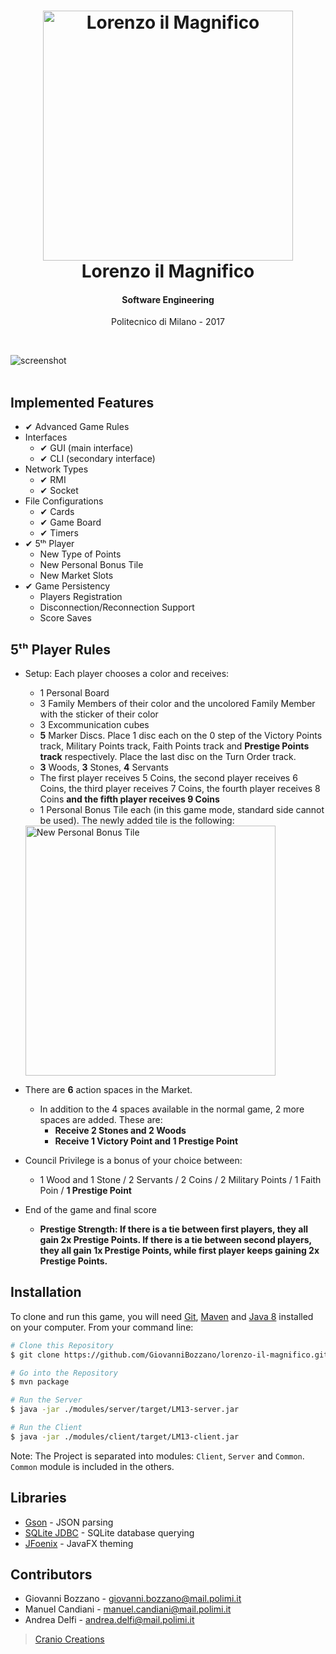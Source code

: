 <h1 align="center">
	<img src="../master/images/cover.png?raw=true" alt="Lorenzo il Magnifico" width="400">
	<br />
	Lorenzo il Magnifico
	<br />
</h1>
<h4 align="center">Software Engineering</h4>
<p align="center">
	Politecnico di Milano - 2017
</p>
<br />

![screenshot](../master/images/demo.gif?raw=true)
<br />
<br />

## Implemented Features
* ✔ Advanced Game Rules
* Interfaces
	- ✔ GUI (main interface)
	- ✔ CLI (secondary interface)
* Network Types
	- ✔ RMI
	- ✔ Socket
* File Configurations
	- ✔ Cards
	- ✔ Game Board
	- ✔ Timers
* ✔ 5ᵗʰ Player
	- New Type of Points
	- New Personal Bonus Tile
	- New Market Slots
* ✔ Game Persistency
	- Players Registration
	- Disconnection/Reconnection Support
	- Score Saves
	
## 5ᵗʰ Player Rules
* Setup: Each player chooses a color and receives:
	- 1 Personal Board
	- 3 Family Members of their color and the uncolored Family Member with the sticker of their color
	- 3 Excommunication cubes
	- **5** Marker Discs. Place 1 disc each on the 0 step of the Victory Points track, Military Points track, Faith Points track and 	**Prestige Points track** respectively. Place the last disc on the Turn Order track.
	- **3** Woods, **3** Stones, **4** Servants
	- The first player receives 5 Coins, the second player receives 6 Coins, the third player receives 7 Coins, the fourth player receives 8 Coins **and the fifth player receives 9 Coins**
	- 1 Personal Bonus Tile each (in this game mode, standard side cannot be used). The newly added tile is the following:
	<img align="center" src="../master/images/new_personal_bonus_tile.png?raw=true" alt="New Personal Bonus Tile" width="400">
	
* There are **6** action spaces in the Market. 
	- In addition to the 4 spaces available in the normal game, 2 more spaces are added. These are:
		- **Receive 2 Stones and 2 Woods**
		- **Receive 1 Victory Point and 1 Prestige Point**
* Council Privilege is a bonus of your choice between:
	- 1 Wood and 1 Stone / 2 Servants / 2 Coins / 2 Military Points / 1 Faith Poin / **1 Prestige Point**
* End of the game and final score
	- **Prestige Strength: If there is a tie between first players, they all gain 2x Prestige Points. If there is a tie between 		second players, they all gain 1x Prestige Points, while first player keeps gaining 2x Prestige Points.**
	
## Installation
To clone and run this game, you will need [Git](https://git-scm.com/), [Maven](https://maven.apache.org/) and [Java 8](http://www.oracle.com/technetwork/java/javase/downloads/) installed on your computer. From your command line:
```bash
# Clone this Repository
$ git clone https://github.com/GiovanniBozzano/lorenzo-il-magnifico.git

# Go into the Repository
$ mvn package

# Run the Server
$ java -jar ./modules/server/target/LM13-server.jar

# Run the Client
$ java -jar ./modules/client/target/LM13-client.jar
```
Note: The Project is separated into modules: `Client`, `Server` and `Common`.
`Common` module is included in the others.

## Libraries
- [Gson](https://github.com/google/gson/) - JSON parsing
- [SQLite JDBC](https://bitbucket.org/xerial/sqlite-jdbc/) - SQLite database querying
- [JFoenix](https://github.com/jfoenixadmin/JFoenix/) - JavaFX theming

## Contributors
- Giovanni Bozzano - giovanni.bozzano@mail.polimi.it
- Manuel Candiani - manuel.candiani@mail.polimi.it
- Andrea Delfi - andrea.delfi@mail.polimi.it
> [Cranio Creations](http://www.craniocreations.it/)

